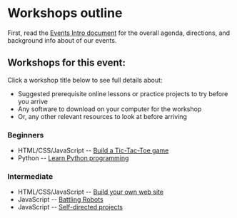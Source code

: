 # Workshops outline

First, read the [Events Intro document](../EVENTS_INTRO.md) for the overall agenda, directions, and background info about of our events.

## Workshops for this event:

Click a workshop title below to see full details about:

* Suggested prerequisite online lessons or practice projects to try before you arrive
* Any software to download on your computer for the workshop
* Or, any other relevant resources to look at before arriving

### Beginners

* HTML/CSS/JavaScript -- [Build a Tic-Tac-Toe game](../Workshops/Tic-Tac-Toe-game)
* Python -- [Learn Python programming](../Workshops/Learn-Python-programming)

### Intermediate

* HTML/CSS/JavaScript -- [Build your own web site](../Workshops/Build-your-own-web-site)
* JavaScript -- [Battling Robots](../Workshop/Battling-Robots)
* JavaScript -- [Self-directed projects](../Workshop/JavaScript-Self-Directed-projects)





